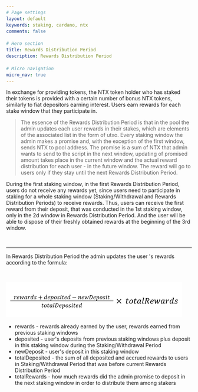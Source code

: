 ```yaml
---
# Page settings
layout: default
keywords: staking, cardano, ntx
comments: false

# Hero section
title: Rewards Distribution Period
description: Rewards Distribution Period

# Micro navigation
micro_nav: true
---
```


In exchange for providing tokens, the NTX token holder who has staked their tokens is provided with a certain number of bonus NTX tokens, similarly to fiat depositors earning interest. Users earn rewards for each stake window that they participate in.

> The essence of the Rewards Distribution Period is that in the pool the admin updates each user rewards in their stakes, which are elements of the associated list in the form of utxo. Every staking window the admin makes a promise and, with the exception of the first window, sends NTX to pool address. The promise is a sum of NTX that admin wants to send to the script in the next window, updating of promised amount takes place in the current window and the actual reward distribution for each user - in the future window. The reward will go to users only if they stay until the next Rewards Distribution Period.

During the first staking window, in the first Rewards Distribution Period, users do not receive any rewards yet, since users need to participate in staking for a whole staking window (Staking/WIthdrawal and Rewards Distribution Periods) to receive rewards. Thus, users can receive the first reward from their deposit, that was conducted in the 1st staking window, only in the 2d window in Rewards Distribution Period. And the user will be able to dispose of their freshly obtained rewards at the beginning of the 3rd window.

<br>

---

In Rewards Distribution Period the admin updates the user 's rewards according to the formula:

<br>

![formula](/assets/img/cardano-staking/formula.png)

-   rewards - rewards already earned by the user, rewards earned from previous staking windows
-   deposited - user's deposits from previous staking windows plus deposit in this staking window during the Staking/Withdrawal Period
-   newDeposit - user's deposit in this staking window
-   totalDeposited - the sum of all deposited and accrued rewards to users in Staking/Withdrawal Period that was before current Rewards Distribution Period
-   totalRewards - how much rewards did the admin promise to deposit in the next staking window in order to distribute them among stakers